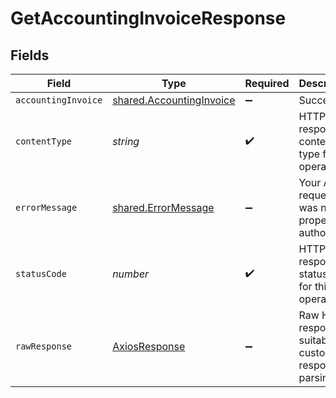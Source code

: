 # GetAccountingInvoiceResponse


## Fields

| Field                                                                | Type                                                                 | Required                                                             | Description                                                          |
| -------------------------------------------------------------------- | -------------------------------------------------------------------- | -------------------------------------------------------------------- | -------------------------------------------------------------------- |
| `accountingInvoice`                                                  | [shared.AccountingInvoice](../../models/shared/accountinginvoice.md) | :heavy_minus_sign:                                                   | Success                                                              |
| `contentType`                                                        | *string*                                                             | :heavy_check_mark:                                                   | HTTP response content type for this operation                        |
| `errorMessage`                                                       | [shared.ErrorMessage](../../models/shared/errormessage.md)           | :heavy_minus_sign:                                                   | Your API request was not properly authorized.                        |
| `statusCode`                                                         | *number*                                                             | :heavy_check_mark:                                                   | HTTP response status code for this operation                         |
| `rawResponse`                                                        | [AxiosResponse](https://axios-http.com/docs/res_schema)              | :heavy_minus_sign:                                                   | Raw HTTP response; suitable for custom response parsing              |